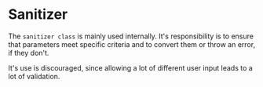# Sanitizer

The `sanitizer class` is mainly used internally. It's responsibility is to
ensure that parameters meet specific criteria and to convert them or throw
an error, if they don't.

It's use is discouraged, since allowing a lot of different user input leads to
a lot of validation.



